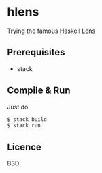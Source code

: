 # hlens

Trying the famous Haskell Lens

## Prerequisites

- stack

## Compile & Run

Just do

```bash
$ stack build
$ stack run
```

## Licence

BSD
